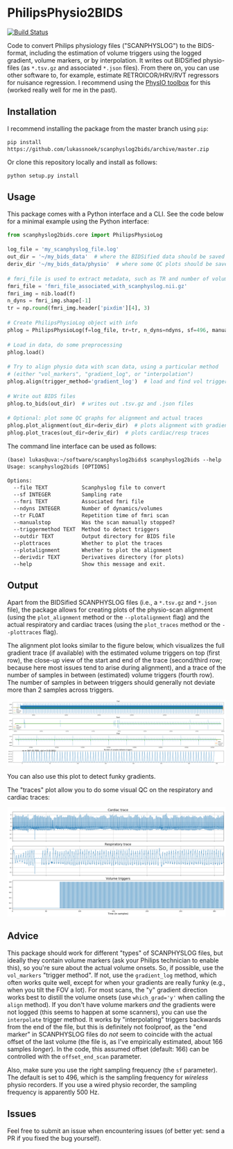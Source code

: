 # PhilipsPhysio2BIDS
[![Build Status](https://travis-ci.org/lukassnoek/scanphyslog2bids.svg?branch=master)](https://travis-ci.org/lukassnoek/scanphyslog2bids)

Code to convert Philips physiology files ("SCANPHYSLOG") to the BIDS-format, including the estimation of volume triggers using the logged gradient, volume markers, or by interpolation. It writes out BIDSified physio-files (as `*.tsv.gz` and associated `*.json` files). From there on, you can use other software to, for example, estimate RETROICOR/HRV/RVT regressors for nuisance regression. I recommend using the [PhysIO toolbox](https://github.com/translationalneuromodeling/tapas/tree/master/PhysIO) for this (worked really well for me in the past).

## Installation
I recommend installing the package from the master branch using `pip`:

```
pip install https://github.com/lukassnoek/scanphyslog2bids/archive/master.zip
```

Or clone this repository locally and install as follows:

```
python setup.py install
```

## Usage
This package comes with a Python interface and a CLI. See the code below for a minimal example using the Python interface:

```python
from scanphyslog2bids.core import PhilipsPhysioLog

log_file = 'my_scanphyslog_file.log'
out_dir = '~/my_bids_data'  # where the BIDSified data should be saved
deriv_dir '~/my_bids_data/physio'  # where some QC plots should be saved

# fmri_file is used to extract metadata, such as TR and number of volumes
fmri_file = 'fmri_file_associated_with_scanphyslog.nii.gz' 
fmri_img = nib.load(f)
n_dyns = fmri_img.shape[-1]
tr = np.round(fmri_img.header['pixdim'][4], 3)

# Create PhilipsPhysioLog object with info
phlog = PhilipsPhysioLog(f=log_file, tr=tr, n_dyns=ndyns, sf=496, manually_stopped=False)

# Load in data, do some preprocessing
phlog.load()

# Try to align physio data with scan data, using a particular method
# (either "vol_markers", "gradient_log", or "interpolation")
phlog.align(trigger_method='gradient_log')  # load and find vol triggers

# Write out BIDS files
phlog.to_bids(out_dir)  # writes out .tsv.gz and .json files

# Optional: plot some QC graphs for alignment and actual traces
phlog.plot_alignment(out_dir=deriv_dir)  # plots alignment with gradient
phlog.plot_traces(out_dir=deriv_dir)  # plots cardiac/resp traces
```

The command line interface can be used as follows:

```
(base) lukas@uva:~/software/scanphyslog2bids$ scanphyslog2bids --help
Usage: scanphyslog2bids [OPTIONS]

Options:
  --file TEXT           Scanphyslog file to convert
  --sf INTEGER          Sampling rate
  --fmri TEXT           Associated fmri file
  --ndyns INTEGER       Number of dynamics/volumes
  --tr FLOAT            Repetition time of fmri scan
  --manualstop          Was the scan manually stopped?
  --triggermethod TEXT  Method to detect triggers
  --outdir TEXT         Output directory for BIDS file
  --plottraces          Whether to plot the traces
  --plotalignment       Whether to plot the alignment
  --derivdir TEXT       Derivatives directory (for plots)
  --help                Show this message and exit.
```

## Output
Apart from the BIDSified SCANPHYSLOG files (i.e., a `*.tsv.gz` and `*.json` file), the package allows for creating plots of the physio-scan alignment (using the `plot_alignment` method or the `--plotalignment` flag) and the actual respiratory and cardiac traces (using the `plot_traces` method or the `--plottraces` flag).

The alignment plot looks similar to the figure below, which visualizes the full gradient trace (if available) with the estimated volume triggers on top (first row), the close-up view of the start and end of the trace (second/third row; because here most issues tend to arise during alignment), and a trace of the number of samples in between (estimated) volume triggers (fourth row). The number of samples in between triggers should generally not deviate more than 2 samples across triggers.

![alignment_plot](docs/example_for_gradient_log_alignment.png)

You can also use this plot to detect funky gradients.

The "traces" plot allow you to do some visual QC on the respiratory and cardiac traces:

![trace_plot](docs/example_for_gradient_log_traces.png)

## Advice
This package should work for different "types" of SCANPHYSLOG files, but ideally they contain volume markers (ask your Philips technician to enable this), so you're sure about the actual volume onsets. So, if possible, use the `vol_markers` "trigger method". If not, use the `gradient_log` method, which often works quite well, except for when your gradients are really funky (e.g., when you tilt the FOV a lot). For most scans, the "y" gradient direction works best to distill the volume onsets (use `which_grad='y'` when calling the `align` method). If you don't have volume markers *and* the gradients were not logged (this seems to happen at some scanners), you can use the `interpolate` trigger method. It works by "interpolating" triggers backwards from the end of the file, but this is definitely not foolproof, as the "end marker" in SCANPHYSLOG files do *not* seem to coincide with the actual offset of the last volume (the file is, as I've empirically estimated, about 166 samples *longer*). In the code, this assumed offset (default: 166) can be controlled with the `offset_end_scan` parameter.

Also, make sure you use the right sampling frequency (the `sf` parameter). The default is set to 496, which is the sampling frequency for *wireless* physio recorders. If you use a wired physio recorder, the sampling frequency is apparently 500 Hz.

## Issues
Feel free to submit an issue when encountering issues (of better yet: send a PR if you fixed the bug yourself).
